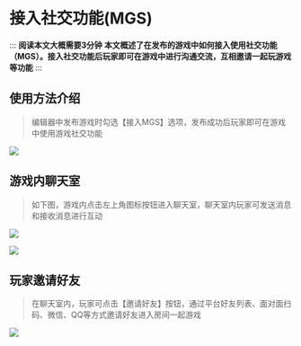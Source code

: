 # 接入社交功能(MGS)

::: **阅读本文大概需要3分钟**
**本文概述了在发布的游戏中如何接入使用社交功能（MGS）。接入社交功能后玩家即可在游戏中进行沟通交流，互相邀请一起玩游戏等功能**
::: 


## 使用方法介绍

> 编辑器中发布游戏时勾选【接入MGS】选项，发布成功后玩家即可在游戏中使用游戏社交功能

![](https://cdn.233xyx.com/1681895224190_819.PNG)

## 游戏内聊天室

> 如下图，游戏内点击左上角图标按钮进入聊天室，聊天室内玩家可发送消息和接收消息进行互动

![](https://cdn.233xyx.com/1681895224314_886.PNG)

![](https://cdn.233xyx.com/1681895224270_832.PNG)

## 玩家邀请好友

> 在聊天室内，玩家可点击【邀请好友】按钮，通过平台好友列表、面对面扫码、微信、QQ等方式邀请好友进入房间一起游戏

![](https://cdn.233xyx.com/1681895224232_155.PNG)
